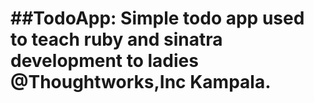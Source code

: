 ##TodoApp: Simple todo app used to teach ruby and sinatra development to ladies @Thoughtworks,Inc Kampala.
====

